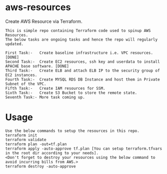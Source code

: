 # aws-resources
Create AWS Resource via Terraform.

    This is simple repo containing Terraform code used to spinup AWS Resources.
    The below tasks are ongoing tasks and hence the repo will regularly updated.
    
    First Task:-   Create baseline infrastructure i.e. VPC resources. [DONE]
    Second Task:-  Create EC2 resources, ssh key and userdata to install APACHE base software. [DONE]
    Third Task:-   Create ELB and attach ELB IP to the security group of EC2 instances.
    Fourth Task:-  Create MYSQL RDS DB Instance and host them in Private Subnet of the VPC.
    Fifth Task:-   Create IAM resources for SSM.
    Sixth Task:-   Create S3 Bucket to store the remote state.
    Seventh Task:- More task coming up.
    
Usage
===================
    Use the below commands to setup the resources in this repo.
    terraform init
    terraform validate
    terraform plan -out=tf.plan
    terraform apply -auto-approve tf.plan [You can setup terraform.tfvars in the root dir according to your needs].
    <Don't forget to destroy your resources using the below command to avoid incurring bills from AWS.>
    terraform destroy -auto-approve

